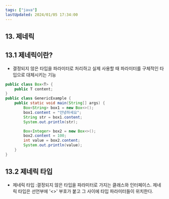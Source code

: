 ```yaml
---
tags: ["java"]
lastUpdated: 2024/01/05 17:34:00
---
```


## 13. 제네릭

## 13.1 제네릭이란?

- 결정되지 않은 타입을 파라미터로 처리하고 실제 사용할 때 파라미터를 구체적인 타입으로 대체시키는 기능

```java
public class Box<T> {
	public T content;
}
public class GenericExample {
	public static void main(String[] args) {
		Box<String> box1 = new Box<>();
		box1.content = "안녕하세요";
		String str = box1.content;
		System.out.println(str);

		Box<Integer> box2 = new Box<>();
		box2.content = 100;
		int value = box2.content;
		System.out.println(value);
	}
}
```

## 13.2 제네릭 타입

- 제네릭 타입 :결정되지 않은 타입을 파라미터로 가지는 클래스와 인터페이스. 제네릭 타입은 선언부에 '<>' 부호가 붙고 그 사이에 타입 파라미터들이 위치한다.
